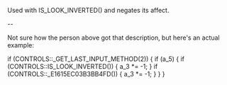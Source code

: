 Used with IS_LOOK_INVERTED() and negates its affect.

--

Not sure how the person above got that description, but here's an actual example:

if (CONTROLS::_GET_LAST_INPUT_METHOD(2)) {
    if (a_5) {
        if (CONTROLS::IS_LOOK_INVERTED()) {
            a_3 *= -1;
        }
        if (CONTROLS::_E1615EC03B3BB4FD()) {
            a_3 *= -1;
        }
    }
}